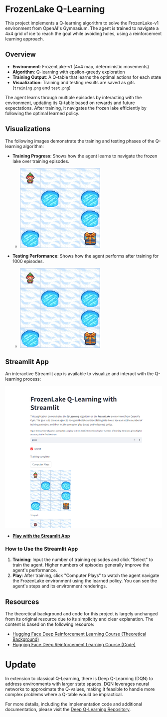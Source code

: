 # FrozenLake Q-Learning

This project implements a Q-learning algorithm to solve the FrozenLake-v1 environment from OpenAI's Gymnasium. The agent is trained to navigate a 4x4 grid of ice to reach the goal while avoiding holes, using a reinforcement learning approach.

## Overview

- **Environment**: FrozenLake-v1 (4x4 map, deterministic movements)
- **Algorithm**: Q-learning with epsilon-greedy exploration
- **Training Output**: A Q-table that learns the optimal actions for each state
- **Visualization**: Training and testing results are saved as gifs (`training.png` and `test.png`)

The agent learns through multiple episodes by interacting with the environment, updating its Q-table based on rewards and future expectations. After training, it navigates the frozen lake efficiently by following the optimal learned policy.

## Visualizations

The following images demonstrate the training and testing phases of the Q-learning algorithm:

- **Training Progress**: Shows how the agent learns to navigate the frozen lake over training episodes.
  - ![Training](training.png)

- **Testing Performance**: Shows how the agent performs after training for 1000 episodes.
  - ![Testing](test.png)

## Streamlit App

An interactive Streamlit app is available to visualize and interact with the Q-learning process:

![Streamlit demo](streamlit_demo.png)

- **[Play with the Streamlit App](https://sameerrawat07-q-learning.hf.space)**

### How to Use the Streamlit App

1. **Training**: Input the number of training episodes and click "Select" to train the agent. Higher numbers of episodes generally improve the agent's performance.
2. **Play**: After training, click "Computer Plays" to watch the agent navigate the FrozenLake environment using the learned policy. You can see the agent's steps and its environment renderings.

## Resources
The theoretical background and code for this project is largely unchanged from its original resource due to its simplicity and clear explanation. The content is based on the following resource:
- [Hugging Face Deep Reinforcement Learning Course (Theoretical Background)](https://huggingface.co/learn/deep-rl-course/unit2/q-learning)
- [Hugging Face Deep Reinforcement Learning Course (Code)](https://huggingface.co/learn/deep-rl-course/unit2/hands-on)

# Update

In extension to classical Q-Learning, there is Deep Q-Learning (DQN) to address environments with larger state spaces. DQN leverages neural networks to approximate the Q-values, making it feasible to handle more complex problems where a Q-table would be impractical.

For more details, including the implementation code and additional documentation, please visit the [Deep Q-Learning Repository](https://github.com/SameerR007/deep-q-learning).